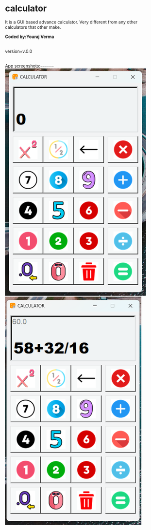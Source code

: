 # calculator
It is a GUI based advance calculator. Very different from any other calculators that other make.
<br>
<p><b>Coded by:Youraj Verma</b></p>
<br>
version=v.0.0 
<br><br>

App screenshots:-------
<br>
<img src="screenshot.png" >
<img src="screenshot2.png">